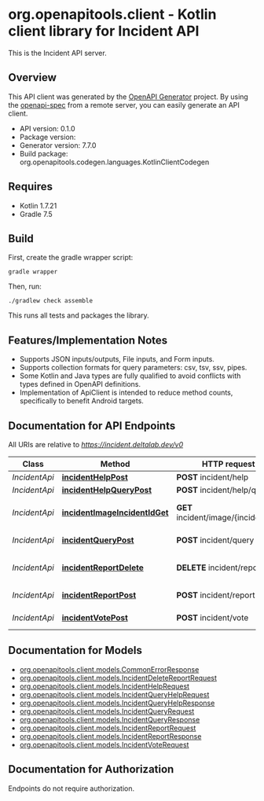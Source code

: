 # org.openapitools.client - Kotlin client library for Incident API

This is the Incident API server.

## Overview
This API client was generated by the [OpenAPI Generator](https://openapi-generator.tech) project.  By using the [openapi-spec](https://github.com/OAI/OpenAPI-Specification) from a remote server, you can easily generate an API client.

- API version: 0.1.0
- Package version: 
- Generator version: 7.7.0
- Build package: org.openapitools.codegen.languages.KotlinClientCodegen

## Requires

* Kotlin 1.7.21
* Gradle 7.5

## Build

First, create the gradle wrapper script:

```
gradle wrapper
```

Then, run:

```
./gradlew check assemble
```

This runs all tests and packages the library.

## Features/Implementation Notes

* Supports JSON inputs/outputs, File inputs, and Form inputs.
* Supports collection formats for query parameters: csv, tsv, ssv, pipes.
* Some Kotlin and Java types are fully qualified to avoid conflicts with types defined in OpenAPI definitions.
* Implementation of ApiClient is intended to reduce method counts, specifically to benefit Android targets.

<a id="documentation-for-api-endpoints"></a>
## Documentation for API Endpoints

All URIs are relative to *https://incident.deltalab.dev/v0*

| Class | Method | HTTP request | Description |
| ------------ | ------------- | ------------- | ------------- |
| *IncidentApi* | [**incidentHelpPost**](docs/IncidentApi.md#incidenthelppost) | **POST** incident/help | Help |
| *IncidentApi* | [**incidentHelpQueryPost**](docs/IncidentApi.md#incidenthelpquerypost) | **POST** incident/help/query | Query help |
| *IncidentApi* | [**incidentImageIncidentIdGet**](docs/IncidentApi.md#incidentimageincidentidget) | **GET** incident/image/{incident_id} | Query incident image |
| *IncidentApi* | [**incidentQueryPost**](docs/IncidentApi.md#incidentquerypost) | **POST** incident/query | Query incidents |
| *IncidentApi* | [**incidentReportDelete**](docs/IncidentApi.md#incidentreportdelete) | **DELETE** incident/report | Delete an incident report |
| *IncidentApi* | [**incidentReportPost**](docs/IncidentApi.md#incidentreportpost) | **POST** incident/report | Report an incident |
| *IncidentApi* | [**incidentVotePost**](docs/IncidentApi.md#incidentvotepost) | **POST** incident/vote | Vote an incident |


<a id="documentation-for-models"></a>
## Documentation for Models

 - [org.openapitools.client.models.CommonErrorResponse](docs/CommonErrorResponse.md)
 - [org.openapitools.client.models.IncidentDeleteReportRequest](docs/IncidentDeleteReportRequest.md)
 - [org.openapitools.client.models.IncidentHelpRequest](docs/IncidentHelpRequest.md)
 - [org.openapitools.client.models.IncidentQueryHelpRequest](docs/IncidentQueryHelpRequest.md)
 - [org.openapitools.client.models.IncidentQueryHelpResponse](docs/IncidentQueryHelpResponse.md)
 - [org.openapitools.client.models.IncidentQueryRequest](docs/IncidentQueryRequest.md)
 - [org.openapitools.client.models.IncidentQueryResponse](docs/IncidentQueryResponse.md)
 - [org.openapitools.client.models.IncidentReportRequest](docs/IncidentReportRequest.md)
 - [org.openapitools.client.models.IncidentReportResponse](docs/IncidentReportResponse.md)
 - [org.openapitools.client.models.IncidentVoteRequest](docs/IncidentVoteRequest.md)


<a id="documentation-for-authorization"></a>
## Documentation for Authorization

Endpoints do not require authorization.

